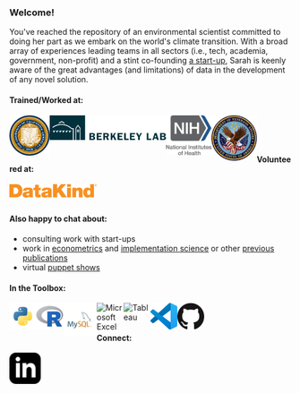 ### Welcome! 

You've reached the repository of an environmental scientist committed to doing her part as we embark on the world's climate transition. With a broad array of experiences leading teams in all sectors (i.e., tech, academia, government, non-profit) and a stint co-founding [a start-up](https://www.crunchbase.com/organization/govrock), Sarah is keenly aware of the great advantages (and limitations) of data in the development of any novel solution. 

#### Trained/Worked at:
<div style = "display:flex-box"
     >
<img align="left" alt="UC Berkeley" width="72px" src="https://github.com/SIDaniels/SIDaniels/blob/main/images/Seal_of_University_of_California%2C_Berkeley.svg" />
<img align="left" alt="Lawerence Berkeley National Laboratory" width="208px" src="https://github.com/SIDaniels/SIDaniels/blob/main/images/Lawrence_Berkeley_National_Laboratory_logo.svg" /> 
<img align="left" alt="National Institutes of Health" width="81px" src="https://github.com/SIDaniels/SIDaniels/blob/main/images/NIH_2013_logo_vertical.svg" />
<img align="left" alt="Veterans Health Affairs" width="81px" src="https://github.com/SIDaniels/SIDaniels/blob/main/images/Seal_of_the_U.S._Department_of_Veterans_Affairs.svg" />
</div>
<br />  <br />   <br />

#### Volunteered at:
<div style = "display:flex-box"
     >
<img align="left" alt="DataKind" width="156px" src="https://github.com/SIDaniels/SIDaniels/blob/main/images/DK_LOGO_R_ORG.svg" /> 
</div>
<br />  
<br />  

#### Also happy to chat about:
- consulting work with start-ups
- work in [econometrics](https://pubmed.ncbi.nlm.nih.gov/36153575/) and [implementation science](https://pubmed.ncbi.nlm.nih.gov/36205470/) or other [previous publications](https://pubmed.ncbi.nlm.nih.gov/?term=sarah%20I.%20Daniels)
- virtual [puppet shows](https://www.youtube.com/@frogandtoadpuppetshow8882)

#### In the Toolbox:
<img align="left" alt="Python" width="48px" src="https://raw.githubusercontent.com/github/explore/80688e429a7d4ef2fca1e82350fe8e3517d3494d/topics/python/python.png" /> 
<img align="left" alt="R" width="48px" src="https://raw.githubusercontent.com/github/explore/80688e429a7d4ef2fca1e82350fe8e3517d3494d/topics/r/r.png" /> 
<img align="left" alt="MySQL" width="60px" src="https://raw.githubusercontent.com/github/explore/80688e429a7d4ef2fca1e82350fe8e3517d3494d/topics/mysql/mysql.png" />
<img align="left" alt="Microsoft Excel" width="48px" src="https://img.icons8.com/color/452/microsoft-excel-2019--v1.png" />
<img align="left" alt="Tableau" width="48px" src="https://cdn.worldvectorlogo.com/logos/tableau-software.svg" />
<img align="left" alt="Visual Studio Code" width="48px" src="https://raw.githubusercontent.com/github/explore/80688e429a7d4ef2fca1e82350fe8e3517d3494d/topics/visual-studio-code/visual-studio-code.png" />
<img align="left" alt="GitHub" width="48px" src="https://raw.githubusercontent.com/github/explore/78df643247d429f6cc873026c0622819ad797942/topics/github/github.png" />
<br />
<br />


#### Connect: 
<img align="left" alt="LinkedIn" width="56px" src="https://github.com/SIDaniels/SIDaniels/blob/main/iconmonstr-linkedin-3.svg" />
